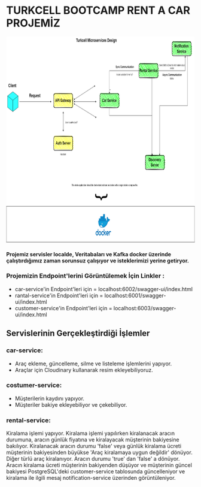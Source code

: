 # TURKCELL BOOTCAMP RENT A CAR PROJEMİZ
<img src=https://github.com/emrealkan884/rent-a-car-microservices/blob/master/Untitled_Diagram.drawio_1.png height=550 width=900><br>
#### Projemiz servisler localde, Veritabaları ve Kafka  docker üzerinde çalıştırdığımız zaman sorunsuz çalışıyor ve isteklerimizi yerine getiryor.

### Projemizin Endpoint'lerini Görüntülemek İçin Linkler :
- car-service'in Endpoint'leri için =  localhost:6002/swagger-ui/index.html
- rantal-service'in Endpoint'leri için =  localhost:6001/swagger-ui/index.html
- customer-service'in Endpoint'leri için =  localhost:6003/swagger-ui/index.html



## Servislerinin Gerçekleştirdiği İşlemler

### car-service:
- Araç ekleme, güncelleme, silme ve listeleme işlemlerini yapıyor.
- Araçlar için Cloudinary kullanarak resim ekleyebiliyoruz.

### costumer-service:
- Müşterilerin kaydını yapıyor.
- Müşteriler bakiye ekleyebiliyor ve çekebiliyor.

### rental-service:
Kiralama işlemi yapıyor. Kiralama işlemi yapılırken kiralanacak aracın durumuna, aracın günlük fiyatına ve kiralayacak müşterinin bakiyesine bakılıyor. Kiralanacak aracın durumu 'false' veya günlük kiralama ücreti müşterinin bakiyesinden büyükse 'Araç kiralamaya uygun değildir' dönüyor. Diğer türlü araç kiralanıyor. Aracın durumu 'true' dan 'false' a dönüyor. Aracın kiralama ücreti müşterinin bakiyenden düşüyor ve müşterinin güncel bakiyesi PostgreSQL'deki customer-service tablosunda güncelleniyor ve kiralama ile ilgili mesaj notification-service üzerinden görüntüleniyor. 
